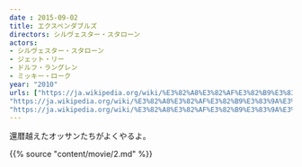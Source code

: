 ```yaml
---
date : 2015-09-02
title: エクスペンダブルズ
directors: シルヴェスター・スタローン
actors:
- シルヴェスター・スタローン
- ジェット・リー
- ドルフ・ラングレン
- ミッキー・ローク
year: "2010"
urls: ["https://ja.wikipedia.org/wiki/%E3%82%A8%E3%82%AF%E3%82%B9%E3%83%9A%E3%83%B3%E3%83%80%E3%83%96%E3%83%AB%E3%82%BA", 
"https://ja.wikipedia.org/wiki/%E3%82%A8%E3%82%AF%E3%82%B9%E3%83%9A%E3%83%B3%E3%83%80%E3%83%96%E3%83%AB%E3%82%BA2",
"https://ja.wikipedia.org/wiki/%E3%82%A8%E3%82%AF%E3%82%B9%E3%83%9A%E3%83%B3%E3%83%80%E3%83%96%E3%83%AB%E3%82%BA3_%E3%83%AF%E3%83%BC%E3%83%AB%E3%83%89%E3%83%9F%E3%83%83%E3%82%B7%E3%83%A7%E3%83%B3" ]
---
```


還暦越えたオッサンたちがよくやるよ。

{{% source "content/movie/2.md" %}}
